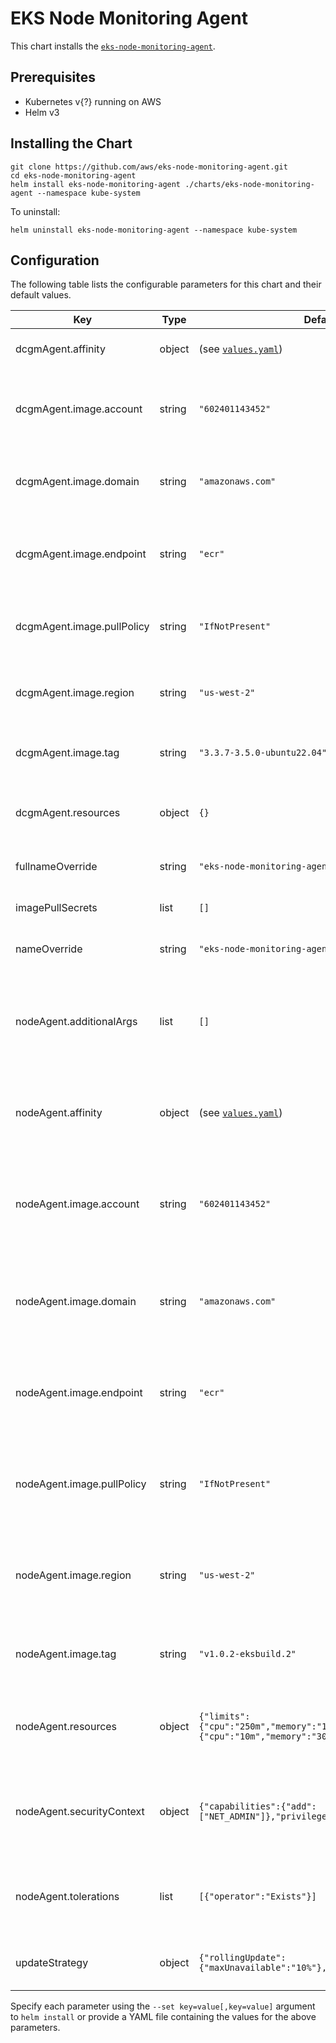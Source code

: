 # EKS Node Monitoring Agent

This chart installs the [`eks-node-monitoring-agent`](https://github.com/aws/eks-node-monitoring-agent).

## Prerequisites

- Kubernetes v{?} running on AWS
- Helm v3

## Installing the Chart

```shell
git clone https://github.com/aws/eks-node-monitoring-agent.git
cd eks-node-monitoring-agent
helm install eks-node-monitoring-agent ./charts/eks-node-monitoring-agent --namespace kube-system
```

To uninstall:

```shell
helm uninstall eks-node-monitoring-agent --namespace kube-system
```

## Configuration

The following table lists the configurable parameters for this chart and their default values.

| Key | Type | Default | Description |
|-----|------|---------|-------------|
| dcgmAgent.affinity | object | (see [`values.yaml`](./values.yaml)) | Map of dcgm pod affinities |
| dcgmAgent.image.account | string | `"602401143452"` | ECR repository account number for the dcgm-exporter |
| dcgmAgent.image.domain | string | `"amazonaws.com"` | ECR repository domain for the dcgm-exporter |
| dcgmAgent.image.endpoint | string | `"ecr"` | ECR repository endpoint for the dcgm-exporter |
| dcgmAgent.image.pullPolicy | string | `"IfNotPresent"` | Container pull policy for the dcgm-exporter |
| dcgmAgent.image.region | string | `"us-west-2"` | ECR repository region for the dcgm-exporter |
| dcgmAgent.image.tag | string | `"3.3.7-3.5.0-ubuntu22.04"` | Image tag for the dcgm-exporter |
| dcgmAgent.resources | object | `{}` | Container resources for the dcgm deployment |
| fullnameOverride | string | `"eks-node-monitoring-agent"` | A fullname override for the chart |
| imagePullSecrets | list | `[]` | Docker registry pull secrets |
| nameOverride | string | `"eks-node-monitoring-agent"` | A name override for the chart |
| nodeAgent.additionalArgs | list | `[]` | List of addittional container arguments for the eks-node-monitoring-agent |
| nodeAgent.affinity | object | (see [`values.yaml`](./values.yaml)) | Map of pod affinities for the eks-node-monitoring-agent |
| nodeAgent.image.account | string | `"602401143452"` | ECR repository account number for the eks-node-monitoring-agent |
| nodeAgent.image.domain | string | `"amazonaws.com"` | ECR repository domain for the eks-node-monitoring-agent |
| nodeAgent.image.endpoint | string | `"ecr"` | ECR repository endpoint for the eks-node-monitoring-agent |
| nodeAgent.image.pullPolicy | string | `"IfNotPresent"` | Container pull policyfor the eks-node-monitoring-agent |
| nodeAgent.image.region | string | `"us-west-2"` | ECR repository region for the eks-node-monitoring-agent |
| nodeAgent.image.tag | string | `"v1.0.2-eksbuild.2"` | Image tag for the eks-node-monitoring-agent |
| nodeAgent.resources | object | `{"limits":{"cpu":"250m","memory":"100Mi"},"requests":{"cpu":"10m","memory":"30Mi"}}` | Container resources for the eks-node-monitoring-agent |
| nodeAgent.securityContext | object | `{"capabilities":{"add":["NET_ADMIN"]},"privileged":true}` | Container Security context for the eks-node-monitoring-agent |
| nodeAgent.tolerations | list | `[{"operator":"Exists"}]` | Deployment tolerations for the eks-node-monitoring-agent |
| updateStrategy | object | `{"rollingUpdate":{"maxUnavailable":"10%"},"type":"RollingUpdate"}` | Update strategy for all daemon sets |

Specify each parameter using the `--set key=value[,key=value]` argument to `helm install` or provide a YAML file
containing the values for the above parameters.
